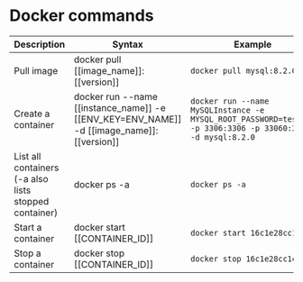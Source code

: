 # Docker commands

<table>
    <thead>
        <tr>
            <th>Description</th>
            <th>Syntax</th>
            <th>Example</th>
        </tr>
    </thead>
    <tbody>
        <tr>
            <td>Pull image</td>
            <td>docker pull [[image_name]]:[[version]]</td>
            <td><code>docker pull mysql:8.2.0</code></td>
        </tr>
        <tr>
            <td>Create a container</td>
            <td>docker run --name [[instance_name]] -e [[ENV_KEY=ENV_NAME]] -d [[image_name]]:[[version]]</td>
            <td><code>docker run --name MySQLInstance -e MYSQL_ROOT_PASSWORD=test123 -p 3306:3306 -p 33060:33060 -d mysql:8.2.0</code></td>
        </tr>
        <tr>
            <td>List all containers (-a also lists stopped container)</td>
            <td>docker ps -a</td>
            <td><code>docker ps -a</code></td>
        </tr>
        <tr>
            <td>Start a container</td>
            <td>docker start [[CONTAINER_ID]]</td>
            <td><code>docker start 16c1e28cc1cf</code></td>
        </tr>
        <tr>
            <td>Stop a container</td>
            <td>docker stop [[CONTAINER_ID]]</td>
            <td><code>docker stop 16c1e28cc1cf</code></td>
        </tr>
    </tbody>
</table>